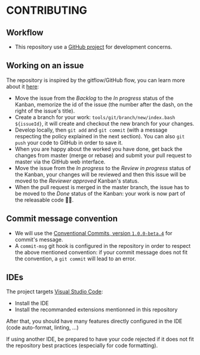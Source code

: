 # CONTRIBUTING

## Workflow

- This repository use a [GitHub project](https://github.com/GDGToulouse/devfest-embedded-devices-monorepo/projects/1) for development concerns.

## Working on an issue

The repository is inspired by the gitflow/GitHub flow, you can learn more about it [here](https://nvie.com/posts/a-successful-git-branching-model/):

- Move the issue from the _Backlog_ to the _In progress_ status of the Kanban, memorize the id of the issue (the number after the dash, on the right of the issue's title).
- Create a branch for your work: `tools/git/branch/new/index.bash ${issueId}`, it will create and checkout the new branch for your changes.
- Develop locally, then `git add` and `git commit` (with a message respecting the policy explained in the next section). You can also `git push` your code to GitHub in order to save it.
- When you are happy about the worked you have done, get back the changes from master (merge or rebase) and submit your pull request to master via the GitHub web interface.
- Move the issue from the _In progress_ to the _Review in progress_ status of the Kanban, your changes will be reviewed and then this issue will be moved to the _Reviewer approved_ Kanban's status.
- When the pull request is merged in the master branch, the issue has to be moved to the _Done_ status of the Kanban: your work is now part of the releasable code 👏🎉.

## Commit message convention

- We will use the [Conventional Commits, version `1.0.0-beta.4`](https://www.conventionalcommits.org/en/v1.0.0-beta.4/) for commit's message.
- A `commit-msg` git hook is configured in the repository in order to respect the above mentioned convention: if your commit message does not fit the convention, a `git commit` will lead to an error.

## IDEs

The project targets [Visual Studio Code](https://code.visualstudio.com/):

- Install the IDE
- Install the recommanded extensions mentionned in this repository

After that, you should have many features directly configured in the IDE (code auto-format, linting, ...)

If using another IDE, be prepared to have your code rejected if it does not fit the repository best practices (especially for code formatting).
